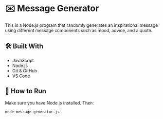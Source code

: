 # ✉️ Message Generator

This is a Node.js program that randomly generates an inspirational message using different message components such as mood, advice, and a quote.

## 🛠 Built With
- JavaScript
- Node.js
- Git & GitHub
- VS Code

## 🚀 How to Run

Make sure you have Node.js installed. Then:

```bash
node message-generator.js
